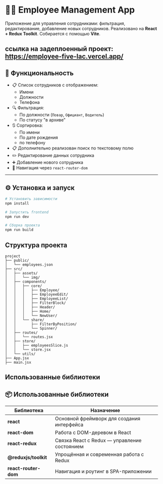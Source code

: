 # 👨‍💼 Employee Management App

Приложение для управления сотрудниками: фильтрация, редактирование, добавление новых сотрудников. Реализовано на **React + Redux Toolkit**. Собирается с помощью **Vite**.


ссылка на задеплоенный проект: https://employee-five-lac.vercel.app/
---

## 🚀 Функциональность

- 📋 Список сотрудников с отображением:
    - Имени
    - Должности
    - Телефона
- 🔍 Фильтрация:
    - По должности (`Повар`, `Официант`, `Водитель`)
    - По статусу "в архиве"
- 🔃 Сортировка:
    - По имени
    - По дате рождения
    - по телефону
- 📋 Дополнительно реализован поиск по текстовому полю
- ✏️ Редактирование данных сотрудника
- ➕ Добавление нового сотрудника
- 🧭 Навигация через `react-router-dom`

---

## ⚙️ Установка и запуск

```bash
# Установить зависимости
npm install

# Запустить frontend
npm run dev

# Сборка проекта
npm run build

```

## Cтруктура проекта
```mermaid
project
├── public/
│   └── employees.json
├── src/
│   ├── assets/
│   │   └── img/
│   ├── components/
│   │   ├── core/
│   │   │   ├── Employee/
│   │   │   ├── EmployeeEdit/
│   │   │   ├── EmployeeList/
│   │   │   ├── FilterBlock/
│   │   │   ├── Header/
│   │   │   ├── Home/
│   │   │   └── NewUser/
│   │   └── share/
│   │       ├── FilterByPosition/
│   │       └── Spinner/
│   ├── routes/
│   │   └── routes.jsx
│   ├── store/
│   │   ├── employeesSlice.js
│   │   └── store.jsx
│   └── utils/
├── App.jsx
├── main.jsx
```

## Использованные библиотеки

## 📦 Использованные библиотеки

| Библиотека              | Назначение                                      |
|------------------------|--------------------------------------------------|
| **react**              | Основной фреймворк для создания интерфейса       |
| **react-dom**          | Работа с DOM-деревом в React                     |
| **react-redux**        | Связка React с Redux — управление состоянием    |
| **@reduxjs/toolkit**   | Упрощённая и современная работа с Redux         |
| **react-router-dom**   | Навигация и роутинг в SPA-приложении            |



